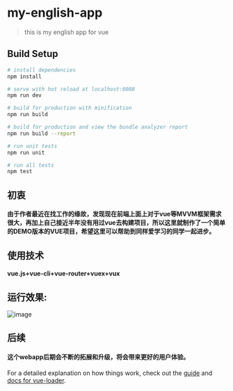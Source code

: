 # my-english-app

> this is my english app for vue

## Build Setup

``` bash
# install dependencies
npm install

# serve with hot reload at localhost:8080
npm run dev

# build for production with minification
npm run build

# build for production and view the bundle analyzer report
npm run build --report

# run unit tests
npm run unit

# run all tests
npm test
```

## 初衷
#### 由于作者最近在找工作的缘故，发现现在前端上面上对于vue等MVVM框架需求很大，再加上自己接近半年没有用过vue去构建项目，所以这里就制作了一个简单的DEMO版本的VUE项目，希望这里可以帮助到同样爱学习的同学一起进步。

## 使用技术
#### vue.js+vue-cli+vue-router+vuex+vux

## 运行效果:
![image](https://github.com/soshadow/vue-for-practice/blob/master/static/show.gif)
## 后续
#### 这个webapp后期会不断的拓展和升级，将会带来更好的用户体验。
For a detailed explanation on how things work, check out the [guide](http://vuejs-templates.github.io/webpack/) and [docs for vue-loader](http://vuejs.github.io/vue-loader).
